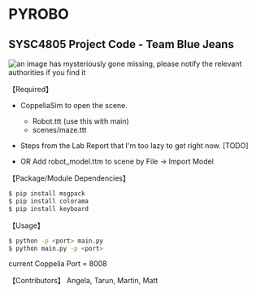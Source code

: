 # PYROBO
## SYSC4805 Project Code - Team Blue Jeans

![an image has mysteriously gone missing, please notify the relevant authorities if you find it](https://github.com/SYSC4805-Winter-2021/project-blue-jeans/master/misc/concept.png)

【Required】
 - CoppeliaSim to open the scene.
    - Robot.ttt (use this with main)
    - scenes/maze.ttt
 - Steps from the Lab Report that I'm too lazy to get right now. [TODO]

- OR Add robot_model.ttm to scene by File -> Import Model

【Package/Module Dependencies】
```bash
$ pip install msgpack
$ pip install colorama
$ pip install keyboard
```

【Usage】
```bash
$ python -p <port> main.py
$ python main.py -p <port>
```
current Coppelia Port = 8008


【Contributors】
Angela, Tarun, Martin, Matt
